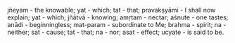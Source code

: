jñeyam - the knowable; yat - which; tat - that; pravakṣyāmi - I shall now explain; yat - which; jñātvā - knowing; amṛtam - nectar; aśnute - one tastes; anādi - beginningless; mat-param - subordinate to Me; brahma - spirit; na - neither; sat - cause; tat - that; na - nor; asat - effect; ucyate - is said to be.